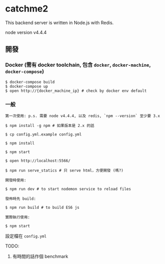 # catchme2

This backend server is written in Node.js with Redis.

node version v4.4.4

## 開發

### Docker (需有 docker toolchain, 包含 `docker`, `docker-machine`, `docker-compose`)

```
$ docker-compose build
$ docker-compose up
$ open http://{docker_machine_ip} # check by docker env default
```

### 一般

```
第一次使用: p.s. 需要 node v4.4.4, 以及 redis, `npm --version` 至少要 3.x

$ npm install -g npm # 如果版本是 2.x 的話

$ cp config.yml.example config.yml

$ npm install

$ npm start

$ open http://localhost:5566/

$ npm run serve_statics # 只 serve html，方便開發 (嗎?)

開發時使用:

$ npm run dev # to start nodemon service to reload files

發佈時先 build:

$ npm run build # to build ES6 js

實際執行使用:

$ npm start
```

設定檔在 `config.yml`

TODO:

1. 有時間的話作個 benchmark

